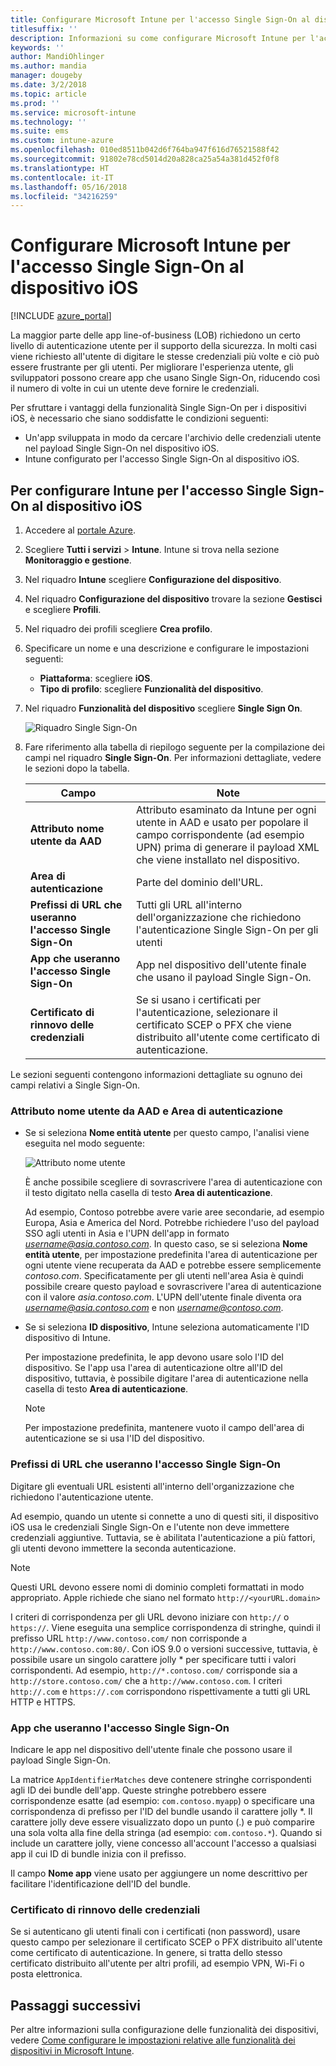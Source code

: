 ```yaml
---
title: Configurare Microsoft Intune per l'accesso Single Sign-On al dispositivo iOS
titlesuffix: ''
description: Informazioni su come configurare Microsoft Intune per l'accesso Single Sign-On al dispositivo iOS.
keywords: ''
author: MandiOhlinger
ms.author: mandia
manager: dougeby
ms.date: 3/2/2018
ms.topic: article
ms.prod: ''
ms.service: microsoft-intune
ms.technology: ''
ms.suite: ems
ms.custom: intune-azure
ms.openlocfilehash: 010ed8511b042d6f764ba947f616d76521588f42
ms.sourcegitcommit: 91802e78cd5014d20a828ca25a54a381d452f0f8
ms.translationtype: HT
ms.contentlocale: it-IT
ms.lasthandoff: 05/16/2018
ms.locfileid: "34216259"
---
```

# <a name="configure-microsoft-intune-for-ios-device-single-sign-on"></a>Configurare Microsoft Intune per l'accesso Single Sign-On al dispositivo iOS

[!INCLUDE [azure_portal](./includes/azure_portal.md)]

La maggior parte delle app line-of-business (LOB) richiedono un certo livello di autenticazione utente per il supporto della sicurezza. In molti casi viene richiesto all'utente di digitare le stesse credenziali più volte e ciò può essere frustrante per gli utenti. Per migliorare l'esperienza utente, gli sviluppatori possono creare app che usano Single Sign-On, riducendo così il numero di volte in cui un utente deve fornire le credenziali.

Per sfruttare i vantaggi della funzionalità Single Sign-On per i dispositivi iOS, è necessario che siano soddisfatte le condizioni seguenti:

- Un'app sviluppata in modo da cercare l'archivio delle credenziali utente nel payload Single Sign-On nel dispositivo iOS.
- Intune configurato per l'accesso Single Sign-On al dispositivo iOS.

## <a name="to-configure-intune-for-ios-device-single-sign-on"></a>Per configurare Intune per l'accesso Single Sign-On al dispositivo iOS


1. Accedere al [portale Azure](https://portal.azure.com).
2. Scegliere **Tutti i servizi** > **Intune**. Intune si trova nella sezione **Monitoraggio e gestione**.
3. Nel riquadro **Intune** scegliere **Configurazione del dispositivo**.
4. Nel riquadro **Configurazione del dispositivo** trovare la sezione **Gestisci** e scegliere **Profili**.
5. Nel riquadro dei profili scegliere **Crea profilo**.
6. Specificare un nome e una descrizione e configurare le impostazioni seguenti:
   - **Piattaforma**: scegliere **iOS**.
   - **Tipo di profilo**: scegliere **Funzionalità del dispositivo**.
7. Nel riquadro **Funzionalità del dispositivo** scegliere **Single Sign On**.

   ![Riquadro Single Sign-On](./media/sso-blade.png)

8. Fare riferimento alla tabella di riepilogo seguente per la compilazione dei campi nel riquadro **Single Sign-On**. Per informazioni dettagliate, vedere le sezioni dopo la tabella.

   |Campo  |Note|
   |---------|---------|
   |**Attributo nome utente da AAD**|Attributo esaminato da Intune per ogni utente in AAD e usato per popolare il campo corrispondente (ad esempio UPN) prima di generare il payload XML che viene installato nel dispositivo.|
   |**Area di autenticazione**|Parte del dominio dell'URL.|
   |**Prefissi di URL che useranno l'accesso Single Sign-On**|Tutti gli URL all'interno dell'organizzazione che richiedono l'autenticazione Single Sign-On per gli utenti|
   |**App che useranno l'accesso Single Sign-On**|App nel dispositivo dell'utente finale che usano il payload Single Sign-On.|
   |**Certificato di rinnovo delle credenziali**|Se si usano i certificati per l'autenticazione, selezionare il certificato SCEP o PFX che viene distribuito all'utente come certificato di autenticazione.|

Le sezioni seguenti contengono informazioni dettagliate su ognuno dei campi relativi a Single Sign-On.

### <a name="username-attribute-from-aad-and-realm"></a>Attributo nome utente da AAD e Area di autenticazione

- Se si seleziona **Nome entità utente** per questo campo, l'analisi viene eseguita nel modo seguente:

   ![Attributo nome utente](media/User-name-attribute.png)

   È anche possibile scegliere di sovrascrivere l'area di autenticazione con il testo digitato nella casella di testo **Area di autenticazione**.

   Ad esempio, Contoso potrebbe avere varie aree secondarie, ad esempio Europa, Asia e America del Nord. Potrebbe richiedere l'uso del payload SSO agli utenti in Asia e l'UPN dell'app in formato *username@asia.contoso.com*. In questo caso, se si seleziona **Nome entità utente**, per impostazione predefinita l'area di autenticazione per ogni utente viene recuperata da AAD e potrebbe essere semplicemente *contoso.com*. Specificatamente per gli utenti nell'area Asia è quindi possibile creare questo payload e sovrascrivere l'area di autenticazione con il valore *asia.contoso.com*. L'UPN dell'utente finale diventa ora *username@asia.contoso.com* e non *username@contoso.com*.

- Se si seleziona **ID dispositivo**, Intune seleziona automaticamente l'ID dispositivo di Intune.

   Per impostazione predefinita, le app devono usare solo l'ID del dispositivo. Se l'app usa l'area di autenticazione oltre all'ID del dispositivo, tuttavia, è possibile digitare l'area di autenticazione nella casella di testo **Area di autenticazione**.

   > [!NOTE]
   > Per impostazione predefinita, mantenere vuoto il campo dell'area di autenticazione se si usa l'ID del dispositivo.

### <a name="url-prefixes-that-will-use-single-sign-on"></a>Prefissi di URL che useranno l'accesso Single Sign-On

Digitare gli eventuali URL esistenti all'interno dell'organizzazione che richiedono l'autenticazione utente.

Ad esempio, quando un utente si connette a uno di questi siti, il dispositivo iOS usa le credenziali Single Sign-On e l'utente non deve immettere credenziali aggiuntive. Tuttavia, se è abilitata l'autenticazione a più fattori, gli utenti devono immettere la seconda autenticazione.

> [!NOTE]
> Questi URL devono essere nomi di dominio completi formattati in modo appropriato. Apple richiede che siano nel formato `http://<yourURL.domain>`

I criteri di corrispondenza per gli URL devono iniziare con `http://` o `https://`. Viene eseguita una semplice corrispondenza di stringhe, quindi il prefisso URL `http://www.contoso.com/` non corrisponde a `http://www.contoso.com:80/`. Con iOS 9.0 o versioni successive, tuttavia, è possibile usare un singolo carattere jolly \* per specificare tutti i valori corrispondenti. Ad esempio, `http://*.contoso.com/` corrisponde sia a `http://store.contoso.com/` che a `http://www.contoso.com`.
I criteri `http://.com` e `https://.com` corrispondono rispettivamente a tutti gli URL HTTP e HTTPS.

### <a name="apps-that-will-use-single-sign-on"></a>App che useranno l'accesso Single Sign-On

Indicare le app nel dispositivo dell'utente finale che possono usare il payload Single Sign-On.

La matrice `AppIdentifierMatches` deve contenere stringhe corrispondenti agli ID dei bundle dell'app. Queste stringhe potrebbero essere corrispondenze esatte (ad esempio: `com.contoso.myapp`) o specificare una corrispondenza di prefisso per l'ID del bundle usando il carattere jolly \*. Il carattere jolly deve essere visualizzato dopo un punto (.) e può comparire una sola volta alla fine della stringa (ad esempio: `com.contoso.*`). Quando si include un carattere jolly, viene concesso all'account l'accesso a qualsiasi app il cui ID di bundle inizia con il prefisso.

Il campo **Nome app** viene usato per aggiungere un nome descrittivo per facilitare l'identificazione dell'ID del bundle.

### <a name="credential-renewal-certificate"></a>Certificato di rinnovo delle credenziali

Se si autenticano gli utenti finali con i certificati (non password), usare questo campo per selezionare il certificato SCEP o PFX distribuito all'utente come certificato di autenticazione. In genere, si tratta dello stesso certificato distribuito all'utente per altri profili, ad esempio VPN, Wi-Fi o posta elettronica.

## <a name="next-steps"></a>Passaggi successivi

Per altre informazioni sulla configurazione delle funzionalità dei dispositivi, vedere [Come configurare le impostazioni relative alle funzionalità dei dispositivi in Microsoft Intune](device-features-configure.md).

